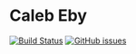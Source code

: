 # Caleb Eby
[![Build Status](https://travis-ci.org/calebeby/calebeby.github.io.svg?branch=master)](https://travis-ci.org/calebeby/calebeby.github.io)
[![GitHub issues](https://img.shields.io/github/issues/calebeby/calebeby.github.io.svg)](https://github.com/calebeby/calebeby.github.io/issues)
